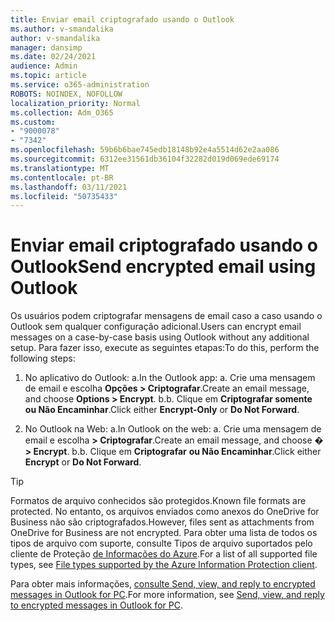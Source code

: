 ```yaml
---
title: Enviar email criptografado usando o Outlook
ms.author: v-smandalika
author: v-smandalika
manager: dansimp
ms.date: 02/24/2021
audience: Admin
ms.topic: article
ms.service: o365-administration
ROBOTS: NOINDEX, NOFOLLOW
localization_priority: Normal
ms.collection: Adm_O365
ms.custom:
- "9000078"
- "7342"
ms.openlocfilehash: 59b6b6bae745edb18148b92e4a5514d62e2aa086
ms.sourcegitcommit: 6312ee31561db36104f32282d019d069ede69174
ms.translationtype: MT
ms.contentlocale: pt-BR
ms.lasthandoff: 03/11/2021
ms.locfileid: "50735433"
---
```

# <a name="send-encrypted-email-using-outlook"></a><span data-ttu-id="4aa3a-102">Enviar email criptografado usando o Outlook</span><span class="sxs-lookup"><span data-stu-id="4aa3a-102">Send encrypted email using Outlook</span></span>

<span data-ttu-id="4aa3a-103">Os usuários podem criptografar mensagens de email caso a caso usando o Outlook sem qualquer configuração adicional.</span><span class="sxs-lookup"><span data-stu-id="4aa3a-103">Users can encrypt email messages on a case-by-case basis using Outlook without any additional setup.</span></span> <span data-ttu-id="4aa3a-104">Para fazer isso, execute as seguintes etapas:</span><span class="sxs-lookup"><span data-stu-id="4aa3a-104">To do this, perform the following steps:</span></span>

1. <span data-ttu-id="4aa3a-105">No aplicativo do Outlook: a.</span><span class="sxs-lookup"><span data-stu-id="4aa3a-105">In the Outlook app: a.</span></span> <span data-ttu-id="4aa3a-106">Crie uma mensagem de email e escolha **Opções > Criptografar**.</span><span class="sxs-lookup"><span data-stu-id="4aa3a-106">Create an email message, and choose **Options > Encrypt**.</span></span> 
    <span data-ttu-id="4aa3a-107">b.</span><span class="sxs-lookup"><span data-stu-id="4aa3a-107">b.</span></span> <span data-ttu-id="4aa3a-108">Clique em **Criptografar somente** **ou Não Encaminhar**.</span><span class="sxs-lookup"><span data-stu-id="4aa3a-108">Click either **Encrypt-Only** or **Do Not Forward**.</span></span>

2. <span data-ttu-id="4aa3a-109">No Outlook na Web: a.</span><span class="sxs-lookup"><span data-stu-id="4aa3a-109">In Outlook on the web: a.</span></span> <span data-ttu-id="4aa3a-110">Crie uma mensagem de email e escolha **> Criptografar**.</span><span class="sxs-lookup"><span data-stu-id="4aa3a-110">Create an email message, and choose **� > Encrypt**.</span></span>
    <span data-ttu-id="4aa3a-111">b.</span><span class="sxs-lookup"><span data-stu-id="4aa3a-111">b.</span></span> <span data-ttu-id="4aa3a-112">Clique em **Criptografar** **ou Não Encaminhar**.</span><span class="sxs-lookup"><span data-stu-id="4aa3a-112">Click either **Encrypt** or **Do Not Forward**.</span></span>

> [!TIP]
> <span data-ttu-id="4aa3a-113">Formatos de arquivo conhecidos são protegidos.</span><span class="sxs-lookup"><span data-stu-id="4aa3a-113">Known file formats are protected.</span></span> <span data-ttu-id="4aa3a-114">No entanto, os arquivos enviados como anexos do OneDrive for Business não são criptografados.</span><span class="sxs-lookup"><span data-stu-id="4aa3a-114">However, files sent as attachments from OneDrive for Business are not encrypted.</span></span> <span data-ttu-id="4aa3a-115">Para obter uma lista de todos os tipos de arquivo com suporte, consulte Tipos de arquivo suportados pelo cliente de Proteção [de Informações do Azure](https://docs.microsoft.com/azure/information-protection/rms-client/client-admin-guide-file-types).</span><span class="sxs-lookup"><span data-stu-id="4aa3a-115">For a list of all supported file types, see [File types supported by the Azure Information Protection client](https://docs.microsoft.com/azure/information-protection/rms-client/client-admin-guide-file-types).</span></span>

<span data-ttu-id="4aa3a-116">Para obter mais informações, [consulte Send, view, and reply to encrypted messages in Outlook for PC](https://support.microsoft.com/topic/send-view-and-reply-to-encrypted-messages-in-outlook-for-pc-eaa43495-9bbb-4fca-922a-df90dee51980).</span><span class="sxs-lookup"><span data-stu-id="4aa3a-116">For more information, see [Send, view, and reply to encrypted messages in Outlook for PC](https://support.microsoft.com/topic/send-view-and-reply-to-encrypted-messages-in-outlook-for-pc-eaa43495-9bbb-4fca-922a-df90dee51980).</span></span>



